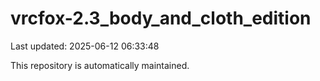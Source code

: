 # vrcfox-2.3_body_and_cloth_edition

Last updated: 2025-06-12 06:33:48

This repository is automatically maintained.

